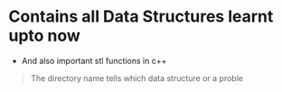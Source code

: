 # Contains all Data Structures learnt upto now

* And also important stl functions in c++

>The directory name tells which data structure or a proble